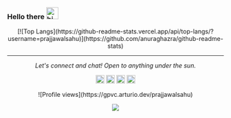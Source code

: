 ### Hello there <img src="https://user-images.githubusercontent.com/1303154/88677602-1635ba80-d120-11ea-84d8-d263ba5fc3c0.gif" width="28px" alt="hi">

<!-- 
**PrajjawalSahu/PrajjawalSahu** is a ✨ _special_ ✨ repository because its `README.md` (this file) appears on your GitHub profile.

Here are some ideas to get you started:

- 🔭 I’m currently working on 
- 🌱 Want to learn digital art
- 👯 I’m looking to collaborate on ...
- 🤔 I’m looking for help with ...
- 💬 Ask me about ...
- 📫 How to reach me: ...
- 😄 Pronouns: ...
- ⚡ Fun fact: ...

-->


<!--
[<img src='https://cdn.jsdelivr.net/npm/simple-icons@3.0.1/icons/dev-dot-to.svg' alt='dev' height='40'>](https://dev.to/prajjawalsahu) &nbsp; [<img src='https://cdn.jsdelivr.net/npm/simple-icons@3.0.1/icons/linkedin.svg' alt='linkedin' height='40'>](https://www.linkedin.com/in/prajjawal-sahu-7372791b5//) &nbsp; [<img src='https://cdn.jsdelivr.net/npm/simple-icons@3.0.1/icons/instagram.svg' alt='instagram' height='40'>](https://www.instagram.com/prajjawalsahu/) &nbsp; [<img src='https://cdn.jsdelivr.net/npm/simple-icons@3.0.1/icons/codeforces.svg' alt='codeforces' height='40'>](https://codeforces.com/profile/prajjawal_sahu) &nbsp; 
-->
<!--
[![trophy](https://github-profile-trophy.vercel.app/?username=prajjawalsahu)](https://github.com/ryo-ma/github-profile-trophy)
-->
<center>
[![Top Langs](https://github-readme-stats.vercel.app/api/top-langs/?username=prajjawalsahu)](https://github.com/anuraghazra/github-readme-stats)
</center>
<!--
![GitHub metrics](https://metrics.lecoq.io/prajjawalsahu)  
-->
<!--
![GitHub streak stats](https://github-readme-streak-stats.herokuapp.com/?user=prajjawalsahu)  
-->
 
<!--
<p align=center>
<img align=center src="https://github-readme-stats.vercel.app/api?username=PrajjawalSahu&&show_icons=true&title_color=e6e6e6&icon_color=e6e6e6&text_color=e6e6e6&bg_color=50,004e92,000428">
</p>
-->
<hr>
<p align="center">
  <i>Let's connect and chat! Open to anything under the sun.</i>

  <p align="center">
    <a href="https://www.linkedin.com/in/prajjawal-sahu-7372791b5//" alt="Linkedin"><img src="https://cdn1.iconfinder.com/data/icons/logotypes/32/square-linkedin-512.png" height='20'></a>
    <a href="mailto:prajjawalsahu2001@gmail.com" alt="Contact me"><img src="https://cdn4.iconfinder.com/data/icons/logos-brands-in-colors/48/google-gmail-512.png" height='20'></a>
    <a href="https://prajjawalsahu.github.io/Portfolio2020/" alt="My site"><img src="https://cdn0.iconfinder.com/data/icons/education-135/512/3-512.png" height='20'></a>
    <a href="https://www.instagram.com/prajjawalsahu/" alt="Instagram"><img src="https://cdn2.iconfinder.com/data/icons/social-media-applications/64/social_media_applications_3-instagram-512.png" height='20'></a>
  </p>

  <center>
    ![Profile views](https://gpvc.arturio.dev/prajjawalsahu) 
  </center>
  <p align="center">
      <img align="center" src="https://gpvc.arturio.dev/prajjawalsahu">
  </p>
</p>

